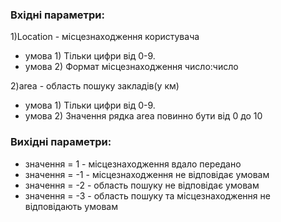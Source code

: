 ### Вхідні параметри:
1)Location - місцезнаходження користувача
- умова 1) Тільки цифри від 0-9.
- умова 2) Формат місцезнаходження число:число

2)area - область пошуку закладів(у км)
- умова 1) Тільки цифри від 0-9.
- умова 2) Значення рядка area повинно бути від 0 до 10

### Вихідні параметри:
- значення = 1 - місцезнаходження вдало передано
- значення = -1 - місцезнаходження не відповідає умовам
- значення = -2 - область пошуку не відповідає умовам
- значення = -3 - область пошуку та місцезнаходження не відповідають умовам
